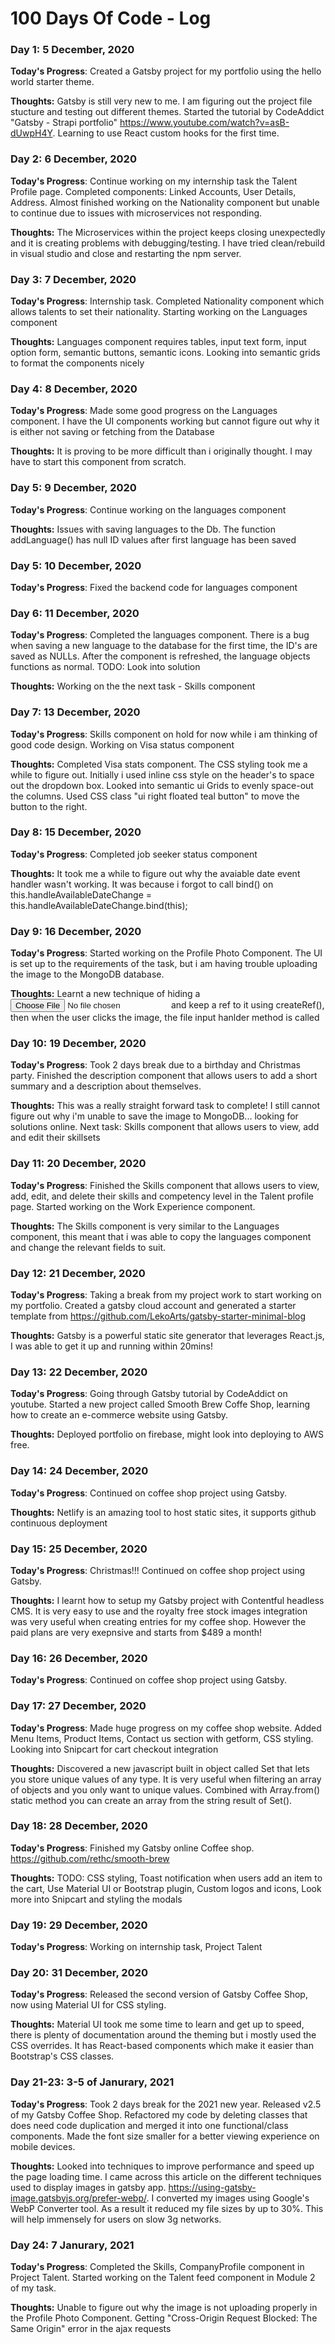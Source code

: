# 100 Days Of Code - Log

### Day 1: 5 December, 2020

**Today's Progress**: Created a Gatsby project for my portfolio using the hello world starter theme.

**Thoughts:** Gatsby is still very new to me. I am figuring out the project file stucture and testing out different themes. Started the tutorial by CodeAddict "Gatsby - Strapi portfolio"  https://www.youtube.com/watch?v=asB-dUwpH4Y. Learning to use React custom hooks for the first time.

### Day 2: 6 December, 2020

**Today's Progress**: Continue working on my internship task the Talent Profile page. Completed components: Linked Accounts, User Details, Address. Almost finished working on the Nationality component but unable to continue due to issues with microservices not responding.

**Thoughts:** The Microservices within the project keeps closing unexpectedly and it is creating problems with debugging/testing. I have tried clean/rebuild in visual studio and close and restarting the npm server. 

### Day 3: 7 December, 2020

**Today's Progress**: Internship task. Completed Nationality component which allows talents to set their nationality. Starting working on the Languages component

**Thoughts:** Languages component requires tables, input text form, input option form, semantic buttons, semantic icons. Looking into semantic grids to format the components nicely

### Day 4: 8 December, 2020

**Today's Progress**: Made some good progress on the Languages component. I have the UI components working but cannot figure out why it is either not saving or fetching from the Database

**Thoughts:** It is proving to be more difficult than i originally thought. I may have to start this component from scratch.

### Day 5: 9 December, 2020

**Today's Progress**: Continue working on the languages component

**Thoughts:** Issues with saving languages to the Db. The function addLanguage() has null ID values after first language has been saved

### Day 5: 10 December, 2020

**Today's Progress**: Fixed the backend code for languages component 

### Day 6: 11 December, 2020

**Today's Progress**: Completed the languages component. There is a bug when saving a new language to the database for the first time, the ID's are saved as NULLs. After the component is refreshed, the language objects functions as normal. TODO: Look into solution

**Thoughts:** Working on the the next task - Skills component

### Day 7: 13 December, 2020

**Today's Progress**: Skills component on hold for now while i am thinking of good code design. Working on Visa status component

**Thoughts:** Completed Visa stats component. The CSS styling took me a while to figure out. Initially i used inline css style on the header's to space out the dropdown box. Looked into semantic ui Grids to evenly space-out the columns. Used CSS class "ui right floated teal button" to move the button to the right.

### Day 8: 15 December, 2020

**Today's Progress**: Completed job seeker status component

**Thoughts:** It took me a while to figure out why the avaiable date event handler wasn't working. It was because i forgot to call bind() on   this.handleAvailableDateChange = this.handleAvailableDateChange.bind(this);

### Day 9: 16 December, 2020

**Today's Progress**: Started working on the Profile Photo Component. The UI is set up to the requirements of the task, but i am having trouble uploading the image to the MongoDB database.

**Thoughts:** Learnt a new technique of hiding a <input type="file"> and keep a ref to it using createRef(), then when the user clicks the image, the file input hanlder method is called

### Day 10: 19 December, 2020

**Today's Progress**: Took 2 days break due to a birthday and Christmas party. Finished the description component that allows users to add a short summary and a description about themselves.

**Thoughts:** This was a really straight forward task to complete! I still cannot figure out why i'm unable to save the image to MongoDB... looking for solutions online. Next task: Skills component that allows users to view, add and edit their skillsets

### Day 11: 20 December, 2020

**Today's Progress**: Finished the Skills component that allows users to view, add, edit, and delete their skills and competency level in the Talent profile page. Started working on the Work Experience component.

**Thoughts:** The Skills component is very similar to the Languages component, this meant that i was able to copy the languages component and change the relevant fields to suit. 

### Day 12: 21 December, 2020

**Today's Progress**: Taking a break from my project work to start working on my portfolio. Created a gatsby cloud account and generated a starter template from https://github.com/LekoArts/gatsby-starter-minimal-blog

**Thoughts:** Gatsby is a powerful static site generator that leverages React.js, I was able to get it up and running within 20mins!

### Day 13: 22 December, 2020

**Today's Progress**: Going through Gatsby tutorial by CodeAddict on youtube. Started a new project called Smooth Brew Coffe Shop, learning how to create an e-commerce website using Gatsby. 

**Thoughts:** Deployed portfolio on firebase, might look into deploying to AWS free. 

### Day 14: 24 December, 2020

**Today's Progress**: Continued on coffee shop project using Gatsby.

**Thoughts:** Netlify is an amazing tool to host static sites, it supports github continuous deployment

### Day 15: 25 December, 2020

**Today's Progress**: Christmas!!! Continued on coffee shop project using Gatsby.

**Thoughts:** I learnt how to setup my Gatsby project with Contentful headless CMS. It is very easy to use and the royalty free stock images integration was very useful when creating entries for my coffee shop. However the paid plans are very exepnsive and starts from $489 a month! 

### Day 16: 26 December, 2020

**Today's Progress**: Continued on coffee shop project using Gatsby.

### Day 17: 27 December, 2020

**Today's Progress**: Made huge progress on my coffee shop website. Added Menu Items, Product Items, Contact us section with getform, CSS styling. Looking into Snipcart for cart checkout integration 

**Thoughts:** Discovered a new javascript built in object called Set that lets you store unique values of any type. It is very useful when filtering an array of objects and you only want to unique values. Combined with Array.from() static method you can create an array from the string result of Set().

### Day 18: 28 December, 2020

**Today's Progress**: Finished my Gatsby online Coffee shop. https://github.com/rethc/smooth-brew 

**Thoughts:** TODO: CSS styling, Toast notification when users add an item to the cart, Use Material UI or Bootstrap plugin, Custom logos and icons, Look more into Snipcart and styling the modals

### Day 19: 29 December, 2020

**Today's Progress**: Working on internship task, Project Talent 

### Day 20: 31 December, 2020

**Today's Progress**: Released the second version of Gatsby Coffee Shop, now using Material UI for CSS styling.

**Thoughts:** Material UI took me some time to learn and get up to speed, there is plenty of documentation around the theming but i mostly used the CSS overrides. It has React-based components which make it easier than Bootstrap's CSS classes.

### Day 21-23: 3-5 of Janurary, 2021

**Today's Progress**: Took 2 days break for the 2021 new year. Released v2.5 of my Gatsby Coffee Shop. Refactored my code by deleting classes that does need code duplication and merged it into one functional/class components. Made the font size smaller for a better viewing experience on mobile devices.

**Thoughts:** Looked into techniques to improve performance and speed up the page loading time. I came across this article on the different techniques used to display images in gatsby app. https://using-gatsby-image.gatsbyjs.org/prefer-webp/. I converted my images using Google's WebP Converter tool. As a result it reduced my file sizes by up to 30%. This will help immensely for users on slow 3g networks. 

### Day 24: 7 Janurary, 2021

**Today's Progress**: Completed the Skills, CompanyProfile component in Project Talent. Started working on the Talent feed component in Module 2 of my task.

**Thoughts:** Unable to figure out why the image is not uploading properly in the Profile Photo Component. Getting "Cross-Origin Request Blocked: The Same Origin" error in the ajax requests
